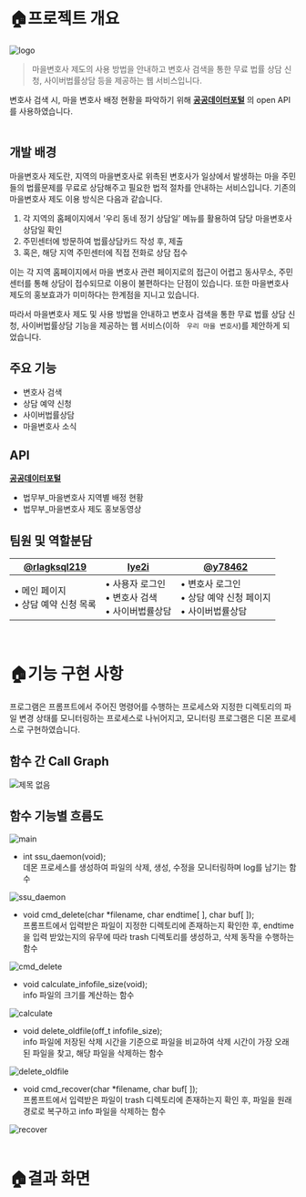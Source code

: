 # 🏠프로젝트 개요
![logo](https://user-images.githubusercontent.com/69866091/152042620-36f7eb57-6d89-4dbd-9a8d-7bb7b0bfd19a.png)

> 마을변호사 제도의 사용 방법을 안내하고 변호사 검색을 통한 무료 법률 상담 신청, 사이버법률상담 등을 제공하는 웹 서비스입니다. </br>

변호사 검색 시, 마을 변호사 배정 현황을 파악하기 위해 [**공공데이터포털**](https://www.data.go.kr/) 의 open API를 사용하였습니다.
</br>
</br>

## 개발 배경
마을변호사 제도란, 지역의 마을변호사로 위촉된 변호사가 일상에서 발생하는 마을 주민들의 법률문제를 무료로 상담해주고 필요한 법적 절차를 안내하는 서비스입니다.
기존의 마을변호사 제도 이용 방식은 다음과 같습니다.

1. 각 지역의 홈페이지에서 '우리 동네 정기 상담일’ 메뉴를 활용하여 담당 마을변호사 상담일 확인
2. 주민센터에 방문하여 법률상담카드 작성 후, 제출
3. 혹은, 해당 지역 주민센터에 직접 전화로 상담 접수

이는 각 지역 홈페이지에서 마을 변호사 관련 페이지로의 접근이 어렵고 동사무소, 주민센터를 통해 상담이 접수되므로 이용이 불편하다는 단점이 있습니다.
또한 마을변호사 제도의 홍보효과가 미미하다는 한계점을 지니고 있습니다.

따라서 마을변호사 제도 및 사용 방법을 안내하고 변호사 검색을 통한 무료 법률 상담 신청, 사이버법률상담 기능을 제공하는 웹 서비스(이하  &nbsp; `우리 마을 변호사`)를 제안하게 되었습니다.


## 주요 기능
- 변호사 검색
- 상담 예약 신청
- 사이버법률상담
- 마을변호사 소식

## API
[**공공데이터포털**](https://www.data.go.kr/)
- 법무부_마을변호사 지역별 배정 현황
- 법무부_마을변호사 제도 홍보동영상

## 팀원 및 역할분담
|[@rlagksql219](https://github.com/rlagksql219)|[lye2i](https://github.com/lye2i)|[@y78462](https://github.com/y78462)|
|------|----|----|
|• 메인 페이지 <br> • 상담 예약 신청 목록 |• 사용자 로그인 </br> • 변호사 검색 </br> • 사이버법률상담 |• 변호사 로그인 </br> • 상담 예약 신청 페이지 </br> • 사이버법률상담
<br/>


# 🏠기능 구현 사항

프로그램은 프롬프트에서 주어진 명령어를 수행하는 프로세스와 지정한 디렉토리의 파일 변경 상태를 모니터링하는 프로세스로 나뉘어지고, 모니터링 프로그램은 디몬 프로세스로 구현하였습니다. 


## 함수 간 Call Graph
![제목 없음](https://user-images.githubusercontent.com/69866091/151962868-cf01e944-a0f5-4dc7-93d0-222db2a7a5ae.png)

  
## 함수 기능별 흐름도
![main](https://user-images.githubusercontent.com/69866091/152007369-565eff88-a5f1-4235-8c7f-08be58de03e8.png)

- int ssu_daemon(void); <br/>
데몬 프로세스를 생성하여 파일의 삭제, 생성, 수정을 모니터링하며 log를 남기는 함수

![ssu_daemon](https://user-images.githubusercontent.com/69866091/152003543-1dae7f51-251a-48a3-948c-eecdb4f38523.png)

- void cmd_delete(char *filename, char endtime[ ], char buf[ ]); <br/>
프롬프트에서 입력받은 파일이 지정한 디렉토리에 존재하는지 확인한 후, endtime을 입력 받았는지의 유무에 따라 trash 디렉토리를 생성하고, 삭제 동작을 수행하는 함수

![cmd_delete](https://user-images.githubusercontent.com/69866091/152003550-34ae1976-6bcf-459c-a1a2-717c76275f87.png)

- void calculate_infofile_size(void); <br/>
info 파일의 크기를 계산하는 함수

![calculate](https://user-images.githubusercontent.com/69866091/152005981-58bb192c-8164-42df-81ce-d90c1d7a08ff.png)

- void delete_oldfile(off_t infofile_size); <br/>
info 파일에 저장된 삭제 시간을 기준으로 파일을 비교하여 삭제 시간이 가장 오래된 파일을 찾고, 해당 파일을 삭제하는 함수

![delete_oldfile](https://user-images.githubusercontent.com/69866091/152006085-8ae3c8cf-362e-4081-bf3f-548994d3e8f9.png)

- void cmd_recover(char *filename, char buf[ ]); <br/>
프롬프트에서 입력받은 파일이 trash 디렉토리에 존재하는지 확인 후, 파일을 원래 경로로 복구하고 info 파일을 삭제하는 함수

![recover](https://user-images.githubusercontent.com/69866091/152006231-aaa307a0-ac09-4709-b7e3-df02100d679b.png)
<br/>
<br/>


# 🏠결과 화면
